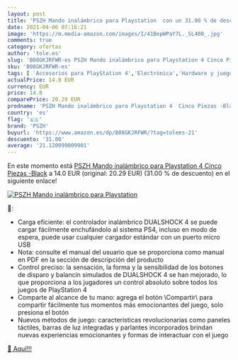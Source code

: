 ```yaml
---
layout: post
title: 'PSZH Mando inalámbrico para Playstation  con un 31.00 % de descuento'
date: 2021-04-06 07:16:21
image: 'https://m.media-amazon.com/images/I/41BepWPaY7L._SL400_.jpg'
comments: true
category: ofertas
author: 'tole.es'
slug: 'B08GKJRFWR-es PSZH Mando inalámbrico para Playstation 4 Cinco Piezas -Black'
sku: 'B08GKJRFWR-es'
tags: [ 'Accesorios para PlayStation 4','Electrónica','Hardware y juegos para PlayStation 4','Mandos para PlayStation 4','Mandos y controles para PlayStation 4','Videojuegos','playstation','pszh', ]
actualPrice: 14.0 EUR
currency: EUR
price: 14.0
comparePrice: 20.29 EUR
prodname: 'PSZH Mando inalámbrico para Playstation 4  Cinco Piezas -Black'
country: 'es'
flag: '🇪🇸'
brand: 'PSZH'
buyurl: 'https://www.amazon.es/dp/B08GKJRFWR/?tag=tolees-21'
descuento: '31.00'
average: '21.120099009901'
---
```


En este momento está [PSZH Mando inalámbrico para Playstation 4  Cinco Piezas -Black](https://www.amazon.es/dp/B08GKJRFWR/?tag=tolees-21) a 14.0 EUR (original: 20.29 EUR) (31.00 %  de descuento) en el siguiente enlace!

[![PSZH Mando inalámbrico para Playstation ](https://m.media-amazon.com/images/I/41BepWPaY7L._SL400_.jpg)](https://www.amazon.es/dp/B08GKJRFWR/?tag=tolees-21)

🔎:

- Carga eficiente: el controlador inalámbrico DUALSHOCK 4 se puede cargar fácilmente enchufándolo al sistema PS4, incluso en modo de espera, puede usar cualquier cargador estándar con un puerto micro USB
- Nota: consulte el manual del usuario que se proporciona como manual en PDF en la sección de descripción del producto
- Control preciso: la sensación, la forma y la sensibilidad de los botones de disparo y balancín simulados de DUALSHOCK 4 se han mejorado, lo que proporciona a los jugadores un control absoluto sobre todos los juegos de PlayStation 4
- Comparte al alcance de tu mano: agrega el botón \Compartir\ para compartir fácilmente tus momentos más emocionantes del juego, solo presiona el botón
- Nuevos métodos de juego: características revolucionarias como paneles táctiles, barras de luz integradas y parlantes incorporados brindan nuevas experiencias emocionantes y formas de interactuar con el juego

[🛒 Aquí!!!](https://www.amazon.es/dp/B08GKJRFWR/?tag=tolees-21)

